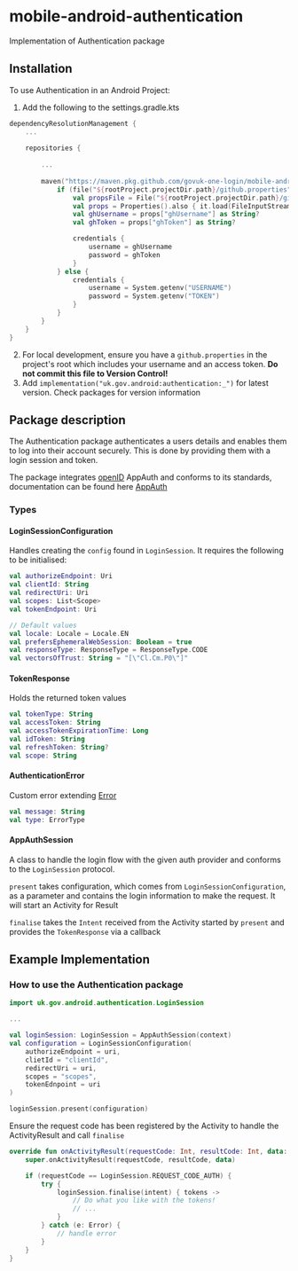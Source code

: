 # mobile-android-authentication

Implementation of Authentication package

## Installation

To use Authentication in an Android Project:

1. Add the following to the settings.gradle.kts

```kotlin
dependencyResolutionManagement {
    ...
    
    repositories {
        
        ...
        
        maven("https://maven.pkg.github.com/govuk-one-login/mobile-android-authentication") {
            if (file("${rootProject.projectDir.path}/github.properties").exists()) {
                val propsFile = File("${rootProject.projectDir.path}/github.properties")
                val props = Properties().also { it.load(FileInputStream(propsFile)) }
                val ghUsername = props["ghUsername"] as String?
                val ghToken = props["ghToken"] as String?

                credentials {
                    username = ghUsername
                    password = ghToken
                }
            } else {
                credentials {
                    username = System.getenv("USERNAME")
                    password = System.getenv("TOKEN")
                }
            }
        }
    }
}
```

2. For local development, ensure you have a `github.properties` in the project's root which includes your username and an access token. **Do not commit this file to Version Control!**
3. Add `implementation("uk.gov.android:authentication:_")` for latest version. Check packages for version information

## Package description

The Authentication package authenticates a users details and enables them to log into their account securely. This is done by providing them with a login session and token.

The package integrates [openID](https://openid.net/developers/how-connect-works/) AppAuth and conforms to its standards, documentation can be found here [AppAuth](https://github.com/openid/AppAuth-Android)

### Types

#### LoginSessionConfiguration

Handles creating the `config` found in `LoginSession`. It requires the following to be initialised:

```kotlin
val authorizeEndpoint: Uri
val clientId: String
val redirectUri: Uri
val scopes: List<Scope>
val tokenEndpoint: Uri

// Default values
val locale: Locale = Locale.EN
val prefersEphemeralWebSession: Boolean = true
val responseType: ResponseType = ResponseType.CODE
val vectorsOfTrust: String = "[\"Cl.Cm.P0\"]"
```

#### TokenResponse

Holds the returned token values

```kotlin
val tokenType: String
val accessToken: String
val accessTokenExpirationTime: Long
val idToken: String
val refreshToken: String?
val scope: String
```

#### AuthenticationError

Custom error extending [Error](https://kotlinlang.org/api/latest/jvm/stdlib/kotlin/error.html)

```kotlin
val message: String
val type: ErrorType
```

#### AppAuthSession

A class to handle the login flow with the given auth provider and conforms to the `LoginSession` protocol. 

`present` takes configuration, which comes from `LoginSessionConfiguration`, as a parameter and contains the login information to make the request. It will start an Activity for Result

`finalise` takes the `Intent` received from the Activity started by `present` and provides the `TokenResponse` via a callback

## Example Implementation

### How to use the Authentication package

```kotlin
import uk.gov.android.authentication.LoginSession

...

val loginSession: LoginSession = AppAuthSession(context)
val configuration = LoginSessionConfiguration(
    authorizeEndpoint = uri,
    clietId = "clientId",
    redirectUri = uri,
    scopes = "scopes",
    tokenEdnpoint = uri
)

loginSession.present(configuration)


```

Ensure the request code has been registered by the Activity to handle the ActivityResult and call `finalise`

```kotlin
override fun onActivityResult(requestCode: Int, resultCode: Int, data: Intent?) {
    super.onActivityResult(requestCode, resultCode, data)

    if (requestCode == LoginSession.REQUEST_CODE_AUTH) {
        try {
            loginSession.finalise(intent) { tokens ->
                // Do what you like with the tokens!
                // ...
            }
        } catch (e: Error) {
            // handle error
        }
    }
}
```

